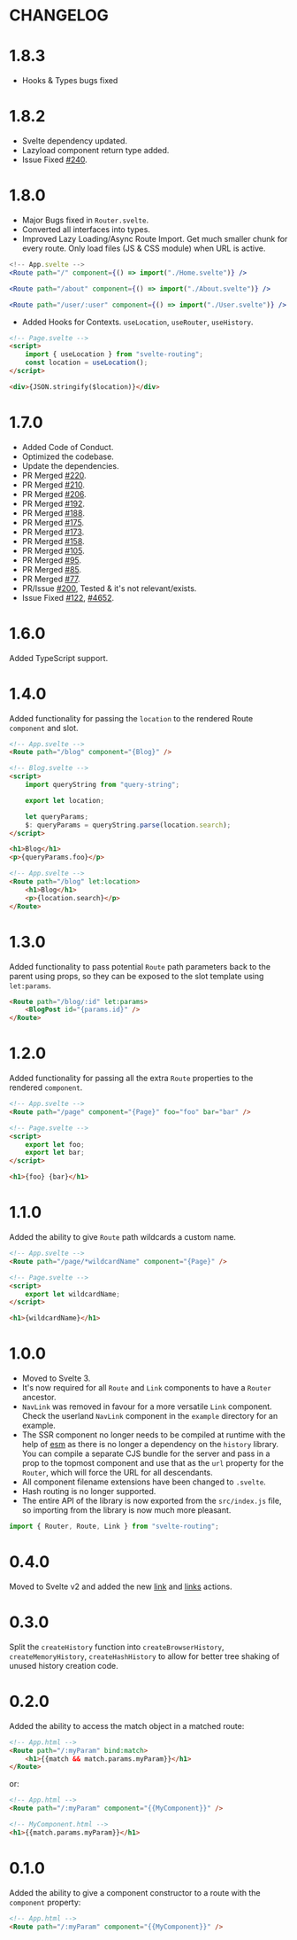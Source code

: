 # CHANGELOG

# 1.8.3

-   Hooks & Types bugs fixed

# 1.8.2

-   Svelte dependency updated.
-   Lazyload component return type added.
-   Issue Fixed [#240](https://github.com/EmilTholin/svelte-routing/issues/240).

# 1.8.0

-   Major Bugs fixed in `Router.svelte`.
-   Converted all interfaces into types.
-   Improved Lazy Loading/Async Route Import. Get much smaller chunk for every
    route. Only load files (JS & CSS module) when URL is active.

```jsx
<!-- App.svelte -->
<Route path="/" component={() => import("./Home.svelte")} />

<Route path="/about" component={() => import("./About.svelte")} />

<Route path="/user/:user" component={() => import("./User.svelte")} />
```

-   Added Hooks for Contexts. `useLocation`, `useRouter`, `useHistory`.

```html
<!-- Page.svelte -->
<script>
    import { useLocation } from "svelte-routing";
    const location = useLocation();
</script>

<div>{JSON.stringify($location)}</div>
```

# 1.7.0

-   Added Code of Conduct.
-   Optimized the codebase.
-   Update the dependencies.
-   PR Merged [#220](https://github.com/EmilTholin/svelte-routing/pull/220).
-   PR Merged [#210](https://github.com/EmilTholin/svelte-routing/pull/210).
-   PR Merged [#206](https://github.com/EmilTholin/svelte-routing/pull/206).
-   PR Merged [#192](https://github.com/EmilTholin/svelte-routing/pull/193).
-   PR Merged [#188](https://github.com/EmilTholin/svelte-routing/pull/188).
-   PR Merged [#175](https://github.com/EmilTholin/svelte-routing/pull/175).
-   PR Merged [#173](https://github.com/EmilTholin/svelte-routing/pull/173).
-   PR Merged [#158](https://github.com/EmilTholin/svelte-routing/pull/158).
-   PR Merged [#105](https://github.com/EmilTholin/svelte-routing/pull/105).
-   PR Merged [#95](https://github.com/EmilTholin/svelte-routing/pull/95).
-   PR Merged [#85](https://github.com/EmilTholin/svelte-routing/pull/85).
-   PR Merged [#77](https://github.com/EmilTholin/svelte-routing/pull/77).
-   PR/Issue [#200](https://github.com/EmilTholin/svelte-routing/pull/200),
    Tested & it's not relevant/exists.
-   Issue Fixed [#122](https://github.com/EmilTholin/svelte-routing/issues/122),
    [#4652](https://github.com/sveltejs/svelte/issues/4652).

# 1.6.0

Added TypeScript support.

# 1.4.0

Added functionality for passing the `location` to the rendered Route `component`
and slot.

```html
<!-- App.svelte -->
<Route path="/blog" component="{Blog}" />

<!-- Blog.svelte -->
<script>
    import queryString from "query-string";

    export let location;

    let queryParams;
    $: queryParams = queryString.parse(location.search);
</script>

<h1>Blog</h1>
<p>{queryParams.foo}</p>

<!-- App.svelte -->
<Route path="/blog" let:location>
    <h1>Blog</h1>
    <p>{location.search}</p>
</Route>
```

# 1.3.0

Added functionality to pass potential `Route` path parameters back to the parent
using props, so they can be exposed to the slot template using `let:params`.

```html
<Route path="/blog/:id" let:params>
    <BlogPost id="{params.id}" />
</Route>
```

# 1.2.0

Added functionality for passing all the extra `Route` properties to the rendered
`component`.

```html
<!-- App.svelte -->
<Route path="/page" component="{Page}" foo="foo" bar="bar" />

<!-- Page.svelte -->
<script>
    export let foo;
    export let bar;
</script>

<h1>{foo} {bar}</h1>
```

# 1.1.0

Added the ability to give `Route` path wildcards a custom name.

```html
<!-- App.svelte -->
<Route path="/page/*wildcardName" component="{Page}" />

<!-- Page.svelte -->
<script>
    export let wildcardName;
</script>

<h1>{wildcardName}</h1>
```

# 1.0.0

-   Moved to Svelte 3.
-   It's now required for all `Route` and `Link` components to have a `Router`
    ancestor.
-   `NavLink` was removed in favour for a more versatile `Link` component. Check
    the userland `NavLink` component in the `example` directory for an example.
-   The SSR component no longer needs to be compiled at runtime with the help of
    [esm](https://github.com/standard-things/esm) as there is no longer a
    dependency on the `history` library. You can compile a separate CJS bundle
    for the server and pass in a prop to the topmost component and use that as
    the `url` property for the `Router`, which will force the URL for all
    descendants.
-   All component filename extensions have been changed to `.svelte`.
-   Hash routing is no longer supported.
-   The entire API of the library is now exported from the `src/index.js` file,
    so importing from the library is now much more pleasant.

```javascript
import { Router, Route, Link } from "svelte-routing";
```

# 0.4.0

Moved to Svelte v2 and added the new
[link](https://github.com/EmilTholin/svelte-routing#linkjs) and
[links](https://github.com/EmilTholin/svelte-routing#linksjs) actions.

# 0.3.0

Split the `createHistory` function into `createBrowserHistory`,
`createMemoryHistory`, `createHashHistory` to allow for better tree shaking of
unused history creation code.

# 0.2.0

Added the ability to access the match object in a matched route:

```html
<!-- App.html -->
<Route path="/:myParam" bind:match>
    <h1>{{match && match.params.myParam}}</h1>
</Route>
```

or:

```html
<!-- App.html -->
<Route path="/:myParam" component="{{MyComponent}}" />

<!-- MyComponent.html -->
<h1>{{match.params.myParam}}</h1>
```

# 0.1.0

Added the ability to give a component constructor to a route with the
`component` property:

```html
<!-- App.html -->
<Route path="/:myParam" component="{{MyComponent}}" />
```
